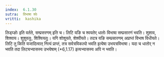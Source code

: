 ```yaml
---
index:  6.1.30
sutra:  विभाषा श्वेः
vritti:  kashika 
---
```


लिड्य्ङोः इति वर्तते, सम्प्रसरणम् इति च। लिटि यङि च श्वयतेर् धातोः विभाषा सम्प्रसारणं भवति। शुशाव, शिश्वाय। शुशुवतुः, शिश्वियतुः। यगि शोशूयते, शेश्वीयते। तदत्र यङि सम्प्रसारणम् अप्राप्तं विभाष विधीयते। लिटि तु किति यजादित्वात् नित्यं प्राप्तं, तत्र सर्वत्रविकल्पो भवति इत्येषा उभयत्रविभाषा। यदा च धातोर् न भवति तदा लिट्यभ्यासस्य उभयेषाम् (*6,1.17) इत्यभ्यासस्य अपि न भवति।

